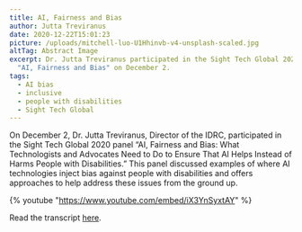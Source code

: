 ```yaml
---
title: AI, Fairness and Bias
author: Jutta Treviranus
date: 2020-12-22T15:01:23
picture: /uploads/mitchell-luo-U1Hhinvb-v4-unsplash-scaled.jpg
altTag: Abstract Image
excerpt: Dr. Jutta Treviranus participated in the Sight Tech Global 2020 panel
  "AI, Fairness and Bias" on December 2.
tags:
  - AI bias
  - inclusive
  - people with disabilities
  - Sight Tech Global
---
```

On December 2, Dr. Jutta Treviranus, Director of the IDRC, participated in the Sight Tech Global 2020 panel “AI, Fairness and Bias: What Technologists and Advocates Need to Do to Ensure That AI Helps Instead of Harms People with Disabilities.” This panel discussed examples of where AI technologies inject bias against people with disabilities and offers approaches to help address these issues from the ground up.

{% youtube "https://www.youtube.com/embed/iX3YnSyxtAY" %}

Read the transcript [here](https://sighttechglobal.com/session/ai-fairness-and-bias-what-technologists-and-advocates-need-to-do-to-ensure-that-ai-helps-instead-of-harms-people-with-disabilities/).

